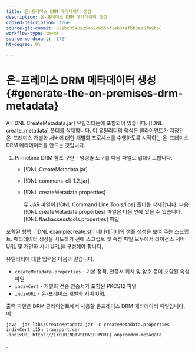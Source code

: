 ```yaml
---
title: 온-프레미스 DRM 메타데이터 생성
description: 온-프레미스 DRM 메타데이터 생성
copied-description: true
source-git-commit: 02ebc3548a254b2a6554f1ab34afbb3ea5f09bb8
workflow-type: tm+mt
source-wordcount: '172'
ht-degree: 0%

---
```


# 온-프레미스 DRM 메타데이터 생성{#generate-the-on-premises-drm-metadata}

A [!DNL CreateMetadata.jar] 유틸리티는에 포함되어 있습니다. [!DNL create_metadata] 폴더를 삭제합니다. 이 유틸리티의 핵심은 클라이언트가 지정된 온-프레미스 개별화 서버에 대한 개별화 프로세스를 수행하도록 시작하는 온-프레미스 DRM 메타데이터를 만드는 것입니다.

1. Primetime DRM 참조 구현 - 명령줄 도구를 다음 파일로 업데이트합니다.

   * [!DNL CreateMetadata.jar]
   * [!DNL commons-cli-1.2.jar]
   * [!DNL createMetadata.properties]

     두 JAR 파일이 [!DNL Command Line Tools/libs] 폴더를 삭제합니다. 다음 [!DNL createMetadata.properties] 파일은 다음 옆에 있을 수 있습니다. [!DNL flashaccesstools.properties] 파일.

<!--<a id="example_2116349CA33642CD9293EAD94A532ED8"></a>-->

포함된 항목: [!DNL examplecreate.sh] 메타데이터의 샘플 생성을 보여 주는 스크립트. 메타데이터 생성을 시도하기 전에 스크립트 및 속성 파일 모두에서 라이선스 서버 URL 및 개인화 서버 URL을 구성해야 합니다.

유틸리티에 대한 입력은 다음과 같습니다.

* `createMetadata.properties` - 기본 정책, 인증서 위치 및 암호 등이 포함된 속성 파일
* `indivCert` - 개별화 전송 인증서가 포함된 PKCS12 파일
* `indivURL` - 온-프레미스 개별화 서버 URL

출력 파일은 DRM 클라이언트에서 사용할 온프레미스 DRM 메타데이터 파일입니다. 예:

```
java -jar libs/CreateMetadata.jar -c createMetadata.properties -indivCert i15n_transport.cer
-indivURL https://[YOURINDIVSERVER:PORT] onpremdrm.metadata
```

.
